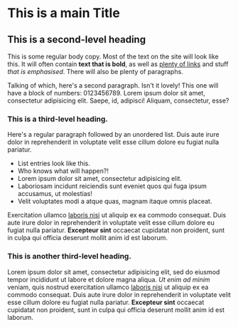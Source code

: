 # This is a main Title

## This is a second-level heading

This is some regular body copy. Most of the text on the site will look like this. It will often contain **text that is bold**, as well as [plenty of links](/) and stuff *that is emphasised*. There will also be plenty of paragraphs.

Talking of which, here's a second paragraph. Isn't it lovely! This one will have a block of numbers: 0123456789. Lorem ipsum dolor sit amet, consectetur adipisicing elit. Saepe, id, adipisci! Aliquam, consectetur, esse?

### This is a third-level heading.

Here's a regular paragraph followed by an unordered list. Duis aute irure dolor in reprehenderit in voluptate velit esse
cillum dolore eu fugiat nulla pariatur.

* List entries look like this.
* Who knows what will happen?!
* Lorem ipsum dolor sit amet, consectetur adipisicing elit.
* Laboriosam incidunt reiciendis sunt eveniet quos qui fuga ipsum accusamus, ut molestias!
* Velit voluptates modi a atque quas, magnam itaque omnis placeat.

Exercitation ullamco [laboris nisi](/) ut aliquip ex ea commodo
consequat. Duis aute irure dolor in reprehenderit in voluptate velit esse
cillum dolore eu fugiat nulla pariatur. __Excepteur sint__ occaecat cupidatat non proident, sunt in culpa qui officia deserunt mollit anim id est laborum.

### This is another third-level heading.

Lorem ipsum dolor sit amet, consectetur adipisicing elit, sed do eiusmod
tempor incididunt ut labore et dolore magna aliqua. _Ut enim ad minim_ veniam,
quis nostrud exercitation ullamco [laboris nisi](/) ut aliquip ex ea commodo
consequat. Duis aute irure dolor in reprehenderit in voluptate velit esse
cillum dolore eu fugiat nulla pariatur. __Excepteur sint__ occaecat cupidatat non proident, sunt in culpa qui officia deserunt mollit anim id est laborum.